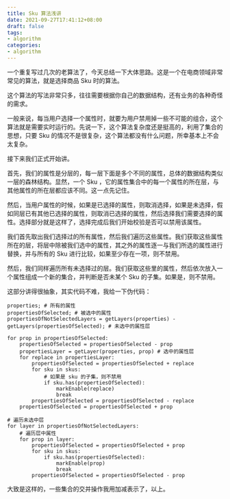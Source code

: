 ```yaml
---
title: Sku 算法浅讲
date: 2021-09-27T17:41:12+08:00
draft: false
tags:
- algorithm
categories:
- algorithm
---
```


一个重复写过几次的老算法了，今天总结一下大体思路。这是一个在电商领域非常常见的算法，就是选择商品 Sku 时的算法。

这个算法的写法非常只多，往往需要根据你自己的数据结构，还有业务的各种奇怪的需求。

一般来说，每当用户选择一个属性时，就要为用户禁用掉一些不可能的组合，这个算法就是需要实时运行的。先说一下，这个算法复杂度还是挺高的，利用了集合的思想，只要 Sku 的情况不是很复杂，这个算法都没有什么问题，所幸基本上不会太复杂。

接下来我们正式开始讲。

首先，我们的属性是分层的，每一层下面是多个不同的属性，总体的数据结构类似一层的森林结构。显然，一个 Sku ，它的属性集合中的每一个属性的所在层，与其他属性的所在层都应该不同。这一点先记住。

然后，当用户属性的时候，如果是已选择的属性，则取消选择，如果是未选择，假如同层已有其他已选择的属性，则取消已选择的属性，然后选择我们需要选择的属性。选择部分就是这样了，选择完成后我们开始校验是否可以禁用该属性。

我们首先取出我们选择过的所有属性，然后我们遍历这些属性。我们获取这些属性所在的层，将层中除被我们选中的属性，其之外的属性逐一与我们所选的属性进行替换，并与所有的 Sku 进行比较，如果至少存在一项，则不禁用。

然后，我们同样遍历所有未选择过的层。我们获取这些里的属性，然后依次放入一个属性组成一个新的集合，并判断是否未某个 Sku 的子集。如果是，则不禁用。

这部分讲得很抽象，其实代码不难，我给一下伪代码：

```
properties; # 所有的属性
propertiesOfSelected; # 被选中的属性
propertiesOfNotSelectedLayers = getLayers(properties) - getLayers(propertiesOfSelected); # 未选中的属性层

for prop in propertiesOfSelected:
    propertiesOfSelected = propertiesOfSelected - prop
    propertiesLayer = getLayer(properties, prop) # 选中的属性层
    for replace in propertiesLayer:
        propertiesOfSelected = propertiesOfSelected + replace
        for sku in skus:
            # 如果是 sku 的子集，则不禁用
            if sku.has(propertiesOfSelected):
                markEnable(replace)
                break
        propertiesOfSelected = propertiesOfSelected - replace
    propertiesOfSelected = propertiesOfSelected + prop

# 遍历未选中层
for layer in propertiesOfNotSelectedLayers:
    # 遍历层中属性
    for prop in layer:
        propertiesOfSelected = propertiesOfSelected + prop
        for sku in skus:
            if sku.has(propertiesOfSelected):
                markEnable(prop)
                break
        propertiesOfSelected = propertiesOfSelected - prop
```

大致是这样的，一些集合的交并操作我用加减表示了，以上。
